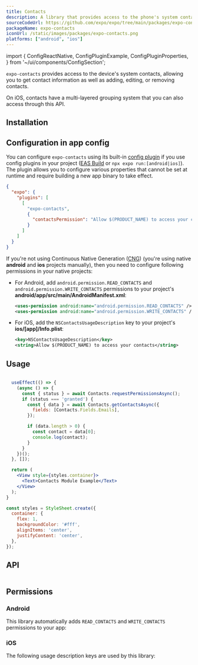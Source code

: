 ```yaml
---
title: Contacts
description: A library that provides access to the phone's system contacts.
sourceCodeUrl: https://github.com/expo/expo/tree/main/packages/expo-contacts
packageName: expo-contacts
iconUrl: /static/images/packages/expo-contacts.png
platforms: ["android", "ios"]
---
```


import {
  ConfigReactNative,
  ConfigPluginExample,
  ConfigPluginProperties,
} from '~/ui/components/ConfigSection';

`expo-contacts` provides access to the device's system contacts, allowing you to get contact information as well as adding, editing, or removing contacts.

On iOS, contacts have a multi-layered grouping system that you can also access through this API.

## Installation

## Configuration in app config

You can configure `expo-contacts` using its built-in [config plugin](/config-plugins/introduction/) if you use config plugins in your project ([EAS Build](/build/introduction) or `npx expo run:[android|ios]`). The plugin allows you to configure various properties that cannot be set at runtime and require building a new app binary to take effect.

```json app.json
{
  "expo": {
    "plugins": [
      [
        "expo-contacts",
        {
          "contactsPermission": "Allow $(PRODUCT_NAME) to access your contacts."
        }
      ]
    ]
  }
}
```

If you're not using Continuous Native Generation ([CNG](/workflow/continuous-native-generation/)) (you're using native **android** and **ios** projects manually), then you need to configure following permissions in your native projects:

- For Android, add `android.permission.READ_CONTACTS` and `android.permission.WRITE_CONTACTS` permissions to your project's **android/app/src/main/AndroidManifest.xml**:

  ```xml
  <uses-permission android:name="android.permission.READ_CONTACTS" />
  <uses-permission android:name="android.permission.WRITE_CONTACTS" />
  ```

- For iOS, add the `NSContactsUsageDescription` key to your project's **ios/[app]/Info.plist**:

  ```xml
  <key>NSContactsUsageDescription</key>
  <string>Allow $(PRODUCT_NAME) to access your contacts</string>
  ```

## Usage

```jsx

  useEffect(() => {
    (async () => {
      const { status } = await Contacts.requestPermissionsAsync();
      if (status === 'granted') {
        const { data } = await Contacts.getContactsAsync({
          fields: [Contacts.Fields.Emails],
        });

        if (data.length > 0) {
          const contact = data[0];
          console.log(contact);
        }
      }
    })();
  }, []);

  return (
    <View style={styles.container}>
      <Text>Contacts Module Example</Text>
    </View>
  );
}

const styles = StyleSheet.create({
  container: {
    flex: 1,
    backgroundColor: '#fff',
    alignItems: 'center',
    justifyContent: 'center',
  },
});
```

## API

```js

```

## Permissions

### Android

This library automatically adds `READ_CONTACTS` and `WRITE_CONTACTS` permissions to your app:

### iOS

The following usage description keys are used by this library:
